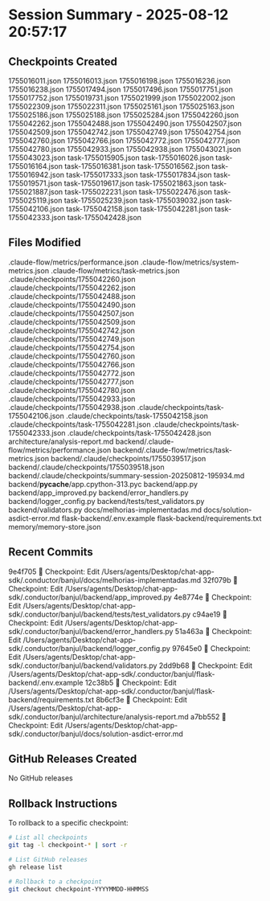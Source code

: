 # Session Summary - 2025-08-12 20:57:17

## Checkpoints Created
1755016011.json
1755016013.json
1755016198.json
1755016236.json
1755016238.json
1755017494.json
1755017496.json
1755017751.json
1755017752.json
1755019731.json
1755021999.json
1755022002.json
1755022309.json
1755022311.json
1755025161.json
1755025163.json
1755025186.json
1755025188.json
1755025284.json
1755042260.json
1755042262.json
1755042488.json
1755042490.json
1755042507.json
1755042509.json
1755042742.json
1755042749.json
1755042754.json
1755042760.json
1755042766.json
1755042772.json
1755042777.json
1755042780.json
1755042933.json
1755042938.json
1755043021.json
1755043023.json
task-1755015905.json
task-1755016026.json
task-1755016164.json
task-1755016381.json
task-1755016562.json
task-1755016942.json
task-1755017333.json
task-1755017834.json
task-1755019571.json
task-1755019617.json
task-1755021863.json
task-1755021887.json
task-1755022231.json
task-1755022476.json
task-1755025119.json
task-1755025239.json
task-1755039032.json
task-1755042106.json
task-1755042158.json
task-1755042281.json
task-1755042333.json
task-1755042428.json

## Files Modified
.claude-flow/metrics/performance.json
.claude-flow/metrics/system-metrics.json
.claude-flow/metrics/task-metrics.json
.claude/checkpoints/1755042260.json
.claude/checkpoints/1755042262.json
.claude/checkpoints/1755042488.json
.claude/checkpoints/1755042490.json
.claude/checkpoints/1755042507.json
.claude/checkpoints/1755042509.json
.claude/checkpoints/1755042742.json
.claude/checkpoints/1755042749.json
.claude/checkpoints/1755042754.json
.claude/checkpoints/1755042760.json
.claude/checkpoints/1755042766.json
.claude/checkpoints/1755042772.json
.claude/checkpoints/1755042777.json
.claude/checkpoints/1755042780.json
.claude/checkpoints/1755042933.json
.claude/checkpoints/1755042938.json
.claude/checkpoints/task-1755042106.json
.claude/checkpoints/task-1755042158.json
.claude/checkpoints/task-1755042281.json
.claude/checkpoints/task-1755042333.json
.claude/checkpoints/task-1755042428.json
architecture/analysis-report.md
backend/.claude-flow/metrics/performance.json
backend/.claude-flow/metrics/task-metrics.json
backend/.claude/checkpoints/1755039517.json
backend/.claude/checkpoints/1755039518.json
backend/.claude/checkpoints/summary-session-20250812-195934.md
backend/__pycache__/app.cpython-313.pyc
backend/app.py
backend/app_improved.py
backend/error_handlers.py
backend/logger_config.py
backend/tests/test_validators.py
backend/validators.py
docs/melhorias-implementadas.md
docs/solution-asdict-error.md
flask-backend/.env.example
flask-backend/requirements.txt
memory/memory-store.json

## Recent Commits
9e4f705 🔖 Checkpoint: Edit /Users/agents/Desktop/chat-app-sdk/.conductor/banjul/docs/melhorias-implementadas.md
32f079b 🔖 Checkpoint: Edit /Users/agents/Desktop/chat-app-sdk/.conductor/banjul/backend/app_improved.py
4e8774e 🔖 Checkpoint: Edit /Users/agents/Desktop/chat-app-sdk/.conductor/banjul/backend/tests/test_validators.py
c94ae19 🔖 Checkpoint: Edit /Users/agents/Desktop/chat-app-sdk/.conductor/banjul/backend/error_handlers.py
51a463a 🔖 Checkpoint: Edit /Users/agents/Desktop/chat-app-sdk/.conductor/banjul/backend/logger_config.py
97645e0 🔖 Checkpoint: Edit /Users/agents/Desktop/chat-app-sdk/.conductor/banjul/backend/validators.py
2dd9b68 🔖 Checkpoint: Edit /Users/agents/Desktop/chat-app-sdk/.conductor/banjul/flask-backend/.env.example
12c38b5 🔖 Checkpoint: Edit /Users/agents/Desktop/chat-app-sdk/.conductor/banjul/flask-backend/requirements.txt
8b6cf3e 🔖 Checkpoint: Edit /Users/agents/Desktop/chat-app-sdk/.conductor/banjul/architecture/analysis-report.md
a7bb552 🔖 Checkpoint: Edit /Users/agents/Desktop/chat-app-sdk/.conductor/banjul/docs/solution-asdict-error.md

## GitHub Releases Created
No GitHub releases

## Rollback Instructions
To rollback to a specific checkpoint:
```bash
# List all checkpoints
git tag -l checkpoint-* | sort -r

# List GitHub releases
gh release list

# Rollback to a checkpoint
git checkout checkpoint-YYYYMMDD-HHMMSS
```

